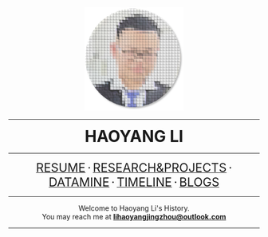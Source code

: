 <div position="relative">
<center>
<img src="imgs/me.png" width=200em></img>
<hr>
<font size="6"><b>HAOYANG LI</b></font><br>
<hr>
<a href="resume.html"><font size="5">RESUME</font></a>
<font size="5">·</font>
<a href='subpages/researchProject.html'><font size="5">RESEARCH&PROJECTS</font></a>
<font size="5">·</font>
<a href='dataMine.html'><font size="5">DATAMINE</font></a>
<font size="5">·</font>
<a href='timeline.html'><font size="5">TIMELINE</font></a>
<font size="5">·</font>
<a href='blogs.html'><font size="5">BLOGS</font></a>
<!--
<a><font color='gray'>--PUBLICATIONS--</font></a>
<br><br>
<a><font color='gray'>------MISC------</font></a>
<br>-->
<hr>
Welcome to Haoyang Li's History.<br>
    You may reach me at <b><a href="mailto:lihaoyangjingzhou@outlook.com">lihaoyangjingzhou@outlook.com</a></b>
<hr>
</center>
</div>




